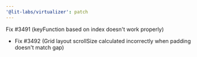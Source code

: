 ```yaml
---
'@lit-labs/virtualizer': patch
---
```


Fix #3491 (keyFunction based on index doesn't work properly)

- Fix #3492 (Grid layout scrollSize calculated incorrectly when padding doesn't match gap)

